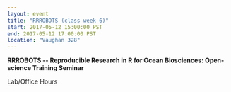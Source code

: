 ```yaml
---
layout: event
title: "RRROBOTS (class week 6)"
start: 2017-05-12 15:00:00 PST
end: 2017-05-12 17:00:00 PST
location: "Vaughan 328"
---
```


**RRROBOTS -- Reproducible Research in R for Ocean Biosciences: Open-science Training Seminar**

Lab/Office Hours
